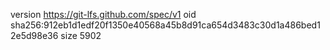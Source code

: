 version https://git-lfs.github.com/spec/v1
oid sha256:912eb1d1edf20f1350e40568a45b8d91ca654d3483c30d1a486bed12e5d98e36
size 5902
